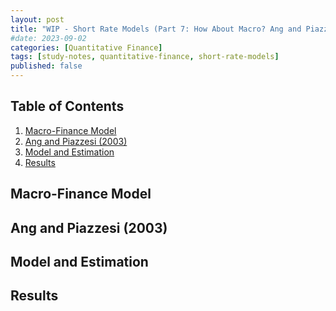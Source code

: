 ```yaml
---
layout: post
title: "WIP - Short Rate Models (Part 7: How About Macro? Ang and Piazzesi (2003))"
#date: 2023-09-02
categories: [Quantitative Finance]
tags: [study-notes, quantitative-finance, short-rate-models]
published: false
---
```


<script type="text/javascript" src="https://cdn.mathjax.org/mathjax/latest/MathJax.js?config=default"></script>


## Table of Contents

1. [Macro-Finance Model](#macro-finance-model)
2. [Ang and Piazzesi (2003)](#ang-and-piazzesi-2003)
3. [Model and Estimation](#model-and-estimation)
4. [Results](#results)

## Macro-Finance Model

## Ang and Piazzesi (2003) 

## Model and Estimation

## Results